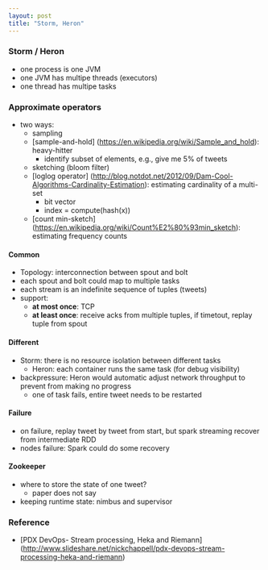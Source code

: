 ```yaml
---
layout: post
title: "Storm, Heron"
---
```


### Storm / Heron
* one process is one JVM
* one JVM has multipe threads (executors)
* one thread has multipe tasks

### Approximate operators
* two ways:
    * sampling
	* [sample-and-hold] (https://en.wikipedia.org/wiki/Sample_and_hold): heavy-hitter
	    * identify subset of elements, e.g., give me 5% of tweets 
    * sketching (bloom filter)
	* [loglog operator] (http://blog.notdot.net/2012/09/Dam-Cool-Algorithms-Cardinality-Estimation): estimating cardinality of a multi-set
	    * bit vector
	    * index = compute(hash(x))
	* [count min-sketch] (https://en.wikipedia.org/wiki/Count%E2%80%93min_sketch): estimating frequency counts

#### Common
* Topology: interconnection between spout and bolt
* each spout and bolt could map to multiple tasks
* each stream is an indefinite sequence of tuples (tweets)
* support:
    * **at most once**: TCP
    * **at least once**: receive acks from multiple tuples, if timetout, replay tuple from spout

#### Different
* Storm: there is no resource isolation between different tasks
    * Heron: each container runs the same task (for debug visibility)
* backpressure: Heron would automatic adjust network throughput to prevent from making no progress
    * one of task fails, entire tweet needs to be restarted

#### Failure
* on failure, replay tweet by tweet from start, but spark streaming recover from intermediate RDD
* nodes failure: Spark could do some recovery
  
#### Zookeeper
* where to store the state of one tweet?
    * paper does not say
* keeping runtime state: nimbus and supervisor

### Reference
* [PDX DevOps- Stream processing, Heka and Riemann] (http://www.slideshare.net/nickchappell/pdx-devops-stream-processing-heka-and-riemann)